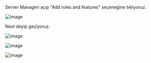 Server Manageri açıp "Add roles and features" seçeneğine tıklıyoruz.

![image](https://github.com/ugurcomptech/windows-server/assets/133202238/129fef92-5f23-47a0-8c0b-43ec1f87537c)


Next deyip geçiyoruz.

![image](https://github.com/ugurcomptech/windows-server/assets/133202238/93b2dca8-96d6-4024-8400-ebbc5904bdaa)

![image](https://github.com/ugurcomptech/windows-server/assets/133202238/f7d8313d-4b9c-44f7-8c0d-f796280333a8)

![image](https://github.com/ugurcomptech/windows-server/assets/133202238/e379378b-bf49-429d-9511-00d6e1007823)
